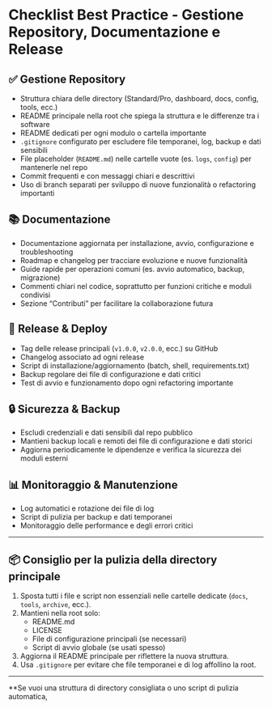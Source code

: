 # Checklist Best Practice - Gestione Repository, Documentazione e Release

## ✅ Gestione Repository

- Struttura chiara delle directory (Standard/Pro, dashboard, docs, config, tools, ecc.)
- README principale nella root che spiega la struttura e le differenze tra i software
- README dedicati per ogni modulo o cartella importante
- `.gitignore` configurato per escludere file temporanei, log, backup e dati sensibili
- File placeholder (`README.md`) nelle cartelle vuote (es. `logs`, `config`) per mantenerle nel repo
- Commit frequenti e con messaggi chiari e descrittivi
- Uso di branch separati per sviluppo di nuove funzionalità o refactoring importanti

## 📚 Documentazione

- Documentazione aggiornata per installazione, avvio, configurazione e troubleshooting
- Roadmap e changelog per tracciare evoluzione e nuove funzionalità
- Guide rapide per operazioni comuni (es. avvio automatico, backup, migrazione)
- Commenti chiari nel codice, soprattutto per funzioni critiche e moduli condivisi
- Sezione “Contributi” per facilitare la collaborazione futura

## 🚀 Release & Deploy

- Tag delle release principali (`v1.0.0`, `v2.0.0`, ecc.) su GitHub
- Changelog associato ad ogni release
- Script di installazione/aggiornamento (batch, shell, requirements.txt)
- Backup regolare dei file di configurazione e dati critici
- Test di avvio e funzionamento dopo ogni refactoring importante

## 🔒 Sicurezza & Backup

- Escludi credenziali e dati sensibili dal repo pubblico
- Mantieni backup locali e remoti dei file di configurazione e dati storici
- Aggiorna periodicamente le dipendenze e verifica la sicurezza dei moduli esterni

## 📊 Monitoraggio & Manutenzione

- Log automatici e rotazione dei file di log
- Script di pulizia per backup e dati temporanei
- Monitoraggio delle performance e degli errori critici

---

## 📦 Consiglio per la pulizia della directory principale

1. Sposta tutti i file e script non essenziali nelle cartelle dedicate (`docs`, `tools`, `archive`, ecc.).
2. Mantieni nella root solo:
   - README.md
   - LICENSE
   - File di configurazione principali (se necessari)
   - Script di avvio globale (se usati spesso)
3. Aggiorna il README principale per riflettere la nuova struttura.
4. Usa `.gitignore` per evitare che file temporanei e di log affollino la root.

---

**Se vuoi una struttura di directory consigliata o uno script di pulizia automatica,